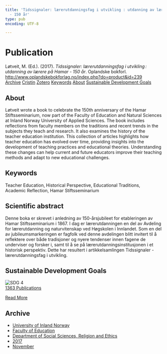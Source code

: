 ```yaml
---
title: 'Tidssignaler: lærerutdanningsfag i utvikling : utdanning av lærere på Hamar
  - 150 år'
type: pub
encoding: UTF-8

---
```

<h1>Publication</h1>
<article id="csl-bib-container-SM9HYDJJ" class="csl-bib-container">
  <div class="csl-bib-body"> <div class="csl-entry">Løtveit, M. (Ed.). (2017). <i>Tidssignaler: lærerutdanningsfag i utvikling : utdanning av lærere på Hamar - 150 år</i>. Oplandske bokforl. <a href="http://www.oplandskebokforlag.no/index.php?do=product&#38;id=239">http://www.oplandskebokforlag.no/index.php?do=product&#38;id=239</a></div> </div>
  <div class="csl-bib-buttons">
    <a href="#taxonomy-article-SM9HYDJJ" alt="archive" class="csl-bib-button">Archive</a>
    <a href="https://app.cristin.no/results/show.jsf?id=1511235" alt="Cristin" class="csl-bib-button">Cristin</a>
    <a href="http://zotero.org/groups/5881554/items/SM9HYDJJ" alt="Zotero" class="csl-bib-button">Zotero</a>
    <a href="#keywords-article-SM9HYDJJ" alt="keywords" class="csl-bib-button">Keywords</a>
    <a href="#about-article-SM9HYDJJ" alt="about_pub" class="csl-bib-button">About</a>
    <a href="#sdg-article-SM9HYDJJ" alt="sdg" class="csl-bib-button">Sustainable Development Goals</a>
  </div>
  <div id="csl-bib-meta-container-SM9HYDJJ"></div>
</article>
<div id="csl-bib-meta-SM9HYDJJ" class="csl-bib-meta">
  <article id="about-article-SM9HYDJJ" class="about_pub-article">
    <h1>About</h1>
    Løtveit wrote a book to celebrate the 150th anniversary of the Hamar Stiftsseminarium, now part of the Faculty of Education and Natural Sciences at Inland Norway University of Applied Sciences. The book includes reflections from faculty members on the traditions and recent trends in the subjects they teach and research. It also examines the history of the teacher education institution. This collection of articles highlights how teacher education has evolved over time, providing insights into the development of teaching practices and educational theories. Understanding these changes can help current and future educators improve their teaching methods and adapt to new educational challenges.
  </article>
  <article id="keywords-article-SM9HYDJJ" class="keywords-article">
    <h1>Keywords</h1>
    Teacher Education, Historical Perspective, Educational Traditions, Academic Reflection, Hamar Stiftsseminarium
  </article>
  <article id="abstract-article-SM9HYDJJ" class="abstract-article">
    <h1>Scientific abstract</h1>
    Denne boka er skrevet i anledning av 150-årsjubileet for etableringen av Hamar Stiftsseminarium i 1867. I dag er lærerutdanningen en del av Avdeling for lærerutdanning og naturvitenskap ved Høgskolen i Innlandet. Som en del av jubileumsmarkeringen er fagfolk ved denne avdelingen blitt invitert til å reflektere over både tradisjoner og nyere tendenser innen fagene de underviser og forsker i, samt til å se på lærerutdanningsinstitusjonen i et historisk perspektiv. Dette har resultert i artikkelsamlingen Tidssignaler - lærerutdanningsfag i utvikling.
  </article>
  <article id="sdg-article-SM9HYDJJ" class="sdg-article">
    <h1>Sustainable Development Goals</h1>
    <div class="sdg-container"><div id="sdg4" class="sdg">
        <img src="{{< params subfolder >}}images/sdg/sdg04_en.png" class="image" alt="SDG 4">
        <div class="sdg-overlay">
          <a href="{{< params subfolder >}}en/archive/?sdg=4#archive" class="sdg-publication-count"><span>1363</span> Publications</a>
          <p><a href="https://sdgs.un.org/goals/goal4" class="sdg-read-more">Read More</a></p>
        </div>
      </div></div>
  </article>
  <article id="taxonomy-article-SM9HYDJJ" class="taxonomy-article">
    <h1>Archive</h1>
    <ul>
      <li><a href="{{< params subfolder >}}en/archive/?key=3DCRN523">University of Inland Norway</a></li>
      <li><a href="{{< params subfolder >}}en/archive/?key=WYNZA47F">Faculty of Education</a></li>
      <li><a href="{{< params subfolder >}}en/archive/?key=XY7UYWKQ">Department of Social Sciences, Religion and Ethics</a></li>
      <li><a href="{{< params subfolder >}}en/archive/?key=C5RPEIFL">2017</a></li>
      <li><a href="{{< params subfolder >}}en/archive/?key=8EQDUWKD">November</a></li>
    </ul>
  </article>
</div>
